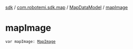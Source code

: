 [sdk](../../index.md) / [com.robotemi.sdk.map](../index.md) / [MapDataModel](index.md) / [mapImage](./map-image.md)

# mapImage

`var mapImage: `[`MapImage`](../-map-image/index.md)